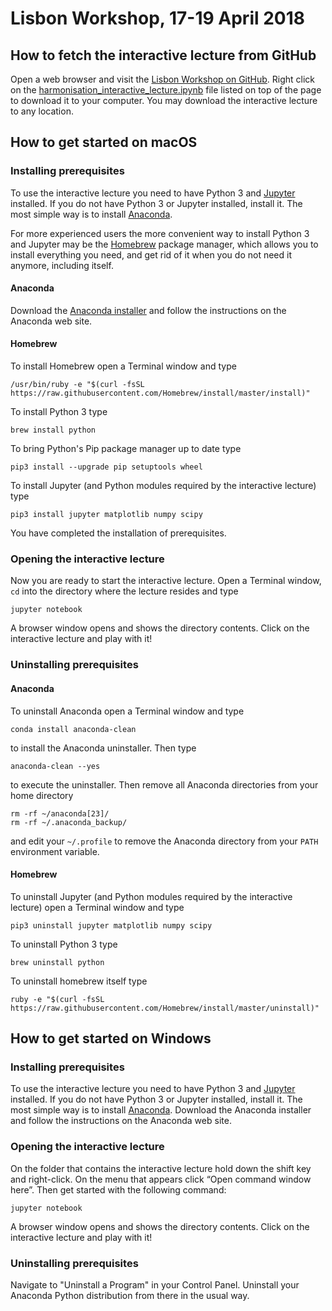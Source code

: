 # Lisbon Workshop, 17-19 April 2018

## How to fetch the interactive lecture from GitHub

Open a web browser and visit the [Lisbon Workshop on GitHub](https://github.com/FIDUCEO/Harmonisation/tree/master/src/main/workshop).
Right click on the [harmonisation_interactive_lecture.ipynb](https://github.com/FIDUCEO/Harmonisation/blob/master/src/main/workshop/harmonisation_interactive_lecture.ipynb)
file listed on top of the page to download it to your computer. You may download the interactive lecture to any location. 

## How to get started on macOS

### Installing prerequisites

To use the interactive lecture you need to have Python 3 and [Jupyter](https://jupyter.org) installed. If you do not have Python 3
or Jupyter installed, install it. The most simple way is to install [Anaconda](https://www.anaconda.com).

For more experienced users the more convenient way to install Python 3 and Jupyter may be the [Homebrew](https://brew.sh)
package manager, which allows you to install everything you need, and get rid of it when you do not need it anymore,
including itself.

#### Anaconda

Download the [Anaconda installer](https://www.anaconda.com/download/#macos) and follow the instructions on the Anaconda web site.

#### Homebrew

To install Homebrew open a Terminal window and type

    /usr/bin/ruby -e "$(curl -fsSL https://raw.githubusercontent.com/Homebrew/install/master/install)"

To install Python 3 type

    brew install python

To bring Python's Pip package manager up to date type

    pip3 install --upgrade pip setuptools wheel

To install Jupyter (and Python modules required by the interactive lecture) type

    pip3 install jupyter matplotlib numpy scipy

You have completed the installation of prerequisites.

### Opening the interactive lecture

Now you are ready to start the interactive lecture. Open a Terminal window, `cd` into the directory where the lecture resides
and type

    jupyter notebook

A browser window opens and shows the directory contents. Click on the interactive lecture and play with it!

### Uninstalling prerequisites

#### Anaconda

To uninstall Anaconda open a Terminal window and type

    conda install anaconda-clean

to install the Anaconda uninstaller. Then type

    anaconda-clean --yes

to execute the uninstaller. Then remove all Anaconda directories from your home directory

    rm -rf ~/anaconda[23]/
    rm -rf ~/.anaconda_backup/

and edit your `~/.profile` to remove the Anaconda directory from your `PATH` environment variable.
    
#### Homebrew

To uninstall Jupyter (and Python modules required by the interactive lecture) open a Terminal window and type

    pip3 uninstall jupyter matplotlib numpy scipy

To uninstall Python 3 type

    brew uninstall python

To uninstall homebrew itself type

    ruby -e "$(curl -fsSL https://raw.githubusercontent.com/Homebrew/install/master/uninstall)"

## How to get started on Windows

### Installing prerequisites

To use the interactive lecture you need to have Python 3 and [Jupyter](https://jupyter.org) installed. If you do not have Python 3
or Jupyter installed, install it. The most simple way is to install [Anaconda](https://www.anaconda.com). Download the
Anaconda installer and follow the instructions on the Anaconda web site.

### Opening the interactive lecture

On the folder that contains the interactive lecture hold down the shift key and right-click. On the menu that appears
click “Open command window here”. Then get started with the following command:

    jupyter notebook

A browser window opens and shows the directory contents. Click on the interactive lecture and play with it!

### Uninstalling prerequisites

Navigate to "Uninstall a Program" in your Control Panel. Uninstall your Anaconda Python distribution from
there in the usual way. 

